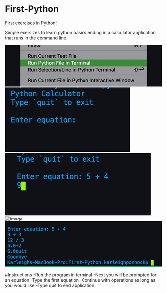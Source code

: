 # First-Python
First exercises in Python!

Simple exersizes to learn python basics ending in a calculator application that runs in the command line. 

![image](./assets/first.png)
![image](./assets/second.png)
![image](./assets/third.png)
![image](./assets/forth.png)
![image](./assets/fifth.png)

#Instructions
-Run the program in terminal
-Next you will be prompted for an equation
-Type the first equation
-Continue with operations as long as you would like
-Type quit to end application
